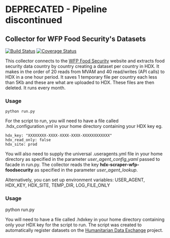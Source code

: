 # DEPRECATED - Pipeline discontinued
## Collector for WFP Food Security's Datasets
[![Build Status](https://travis-ci.org/OCHA-DAP/hdx-scraper-wfp-foodsecurity.svg?branch=master&ts=1)](https://travis-ci.org/OCHA-DAP/hdx-scraper-wfp-foodsecurity) [![Coverage Status](https://coveralls.io/repos/github/OCHA-DAP/hdx-scraper-wfp-foodsecurity/badge.svg?branch=master&ts=1)](https://coveralls.io/github/OCHA-DAP/hdx-scraper-wfp-foodsecurity?branch=master)

This collector connects to the [WFP Food Security](http://vam.wfp.org/sites/mvam_monitoring/) website and extracts food security data country by country creating a dataset per country in HDX. It makes in the order of 20 reads from MVAM and 40 read/writes (API calls) to HDX in a one hour period. It saves 1 temporary file per country each less than 5Kb and these are what are uploaded to HDX. These files are then deleted. It runs every month. 


### Usage

    python run.py

For the script to run, you will need to have a file called .hdx_configuration.yml in your home directory containing your HDX key eg.

    hdx_key: "XXXXXXXX-XXXX-XXXX-XXXX-XXXXXXXXXXXX"
    hdx_read_only: false
    hdx_site: prod
    
 You will also need to supply the universal .useragents.yml file in your home directory as specified in the parameter *user_agent_config_yaml* passed to facade in run.py. The collector reads the key **hdx-scraper-wfp-foodsecurity** as specified in the parameter *user_agent_lookup*.
 
 Alternatively, you can set up environment variables: USER_AGENT, HDX_KEY, HDX_SITE, TEMP_DIR, LOG_FILE_ONLY
### Usage
python run.py

You will need to have a file called .hdxkey in your home directory containing only your HDX key for the script to run. The script was created to automatically register datasets on the [Humanitarian Data Exchange](http://data.humdata.org/) project.
